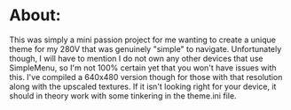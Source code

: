 # About:
This was simply a mini passion project for me wanting to create a unique theme for my 280V that was genuinely "simple" to navigate. Unfortunately though, I will have to mention I do not own any other devices that use SimpleMenu, so I'm not 100% certain yet that you won't have issues with this. I've compiled a 640x480 version though for those with that resolution along with the upscaled textures. If it isn't looking right for your device, it should in theory work with some tinkering in the theme.ini file. 

